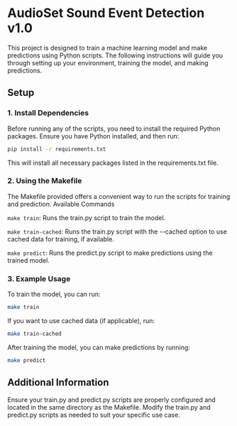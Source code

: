 # AudioSet Sound Event Detection v1.0

This project is designed to train a machine learning model and make predictions using Python scripts. The following instructions will guide you through setting up your environment, training the model, and making predictions.

## Setup

### 1. Install Dependencies

Before running any of the scripts, you need to install the required Python packages. Ensure you have Python installed, and then run:

```bash
pip install -r requirements.txt
```

This will install all necessary packages listed in the requirements.txt file.

### 2. Using the Makefile
The Makefile provided offers a convenient way to run the scripts for training and prediction.
Available Commands

`make train`: Runs the train.py script to train the model.

`make train-cached`: Runs the train.py script with the --cached option to use cached data for training, if available.

`make predict`: Runs the predict.py script to make predictions using the trained model.

### 3. Example Usage
To train the model, you can run:
```bash
make train
```
If you want to use cached data (if applicable), run:
```bash
make train-cached
```
After training the model, you can make predictions by running:
```bash
make predict
```

## Additional Information

Ensure your train.py and predict.py scripts are properly configured and located in the same directory as the Makefile.
Modify the train.py and predict.py scripts as needed to suit your specific use case.
